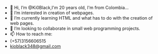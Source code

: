 - 👋 Hi, I’m @Ki0Black,I'm 20 years old, I'm from Colombia...
- 👀 I’m interested in creation of webpages.
- 🌱 I’m currently learning HTML and what has to do with the creation of web pages.
- 💞️ I’m looking to collaborate in small web programming projects.
- 📫 How to reach me:
- (+57)3156606515
- kioblack348@gmail.com

<!---
Ki0Black/Ki0Black is a ✨ special ✨ repository because its `README.md` (this file) appears on your GitHub profile.
You can click the Preview link to take a look at your changes.
--->
